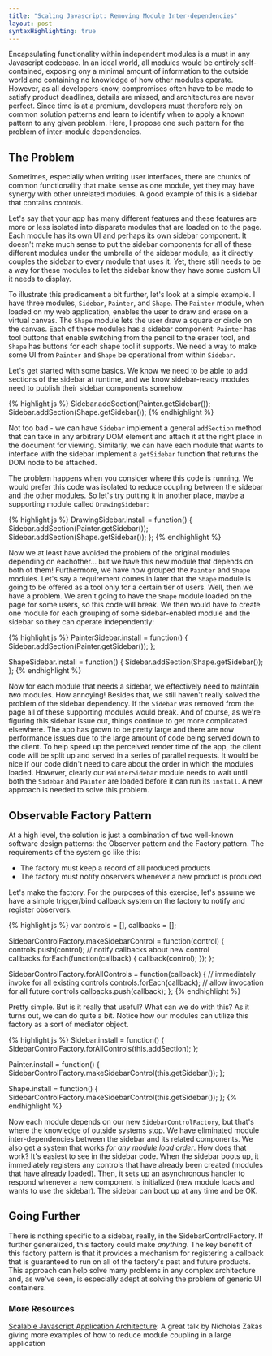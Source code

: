 ```yaml
---
title: "Scaling Javascript: Removing Module Inter-dependencies"
layout: post
syntaxHighlighting: true
---
```


Encapsulating functionality within independent modules is a must in any Javascript codebase. In an ideal world, all modules would be entirely self-contained, exposing ony a minimal amount of information to the outside world and containing no knowledge of how other modules operate. However, as all developers know, compromises often have to be made to satisfy product deadlines, details are missed, and architectures are never perfect. Since time is at a premium, developers must therefore rely on common solution patterns and learn to identify when to apply a known pattern to any given problem. Here, I propose one such pattern for the problem of inter-module dependencies.

## The Problem

Sometimes, especially when writing user interfaces, there are chunks of common functionality that make sense as one module, yet they may have synergy with other unrelated modules. A good example of this is a sidebar that contains controls.

Let's say that your app has many different features and these features are more or less isolated into disparate modules that are loaded on to the page. Each module has its own UI and perhaps its own sidebar component. It doesn't make much sense to put the sidebar components for all of these different modules under the umbrella of the sidebar module, as it directly couples the sidebar to every module that uses it. Yet, there still needs to be a way for these modules to let the sidebar know they have some custom UI it needs to display.

To illustrate this predicament a bit further, let's look at a simple example. I have three modules, `Sidebar`, `Painter`, and `Shape`. The `Painter` module, when loaded on my web application, enables the user to draw and erase on a virtual canvas. The `Shape` module lets the user draw a square or circle on the canvas. Each of these modules has a sidebar component: `Painter` has tool buttons that enable switching from the pencil to the eraser tool, and `Shape` has buttons for each shape tool it supports. We need a way to make some UI from `Painter` and `Shape` be operational from within `Sidebar`.

Let's get started with some basics. We know we need to be able to add sections of the sidebar at runtime, and we know sidebar-ready modules need to publish their sidebar components somehow.

{% highlight js %}
Sidebar.addSection(Painter.getSidebar());
Sidebar.addSection(Shape.getSidebar());
{% endhighlight %}

Not too bad - we can have `Sidebar` implement a general `addSection` method that can take in any arbitrary DOM element and attach it at the right place in the document for viewing. Similarly, we can have each module that wants to interface with the sidebar implement a `getSidebar` function that returns the DOM node to be attached.

The problem happens when you consider where this code is running. We would prefer this code was isolated to reduce coupling between the sidebar and the other modules. So let's try putting it in another place, maybe a supporting module called `DrawingSidebar`:

{% highlight js %}
DrawingSidebar.install = function() {
	Sidebar.addSection(Painter.getSidebar());
	Sidebar.addSection(Shape.getSidebar());
};
{% endhighlight %}

Now we at least have avoided the problem of the original modules depending on eachother... but we have this new module that depends on both of them! Furthermore, we have now grouped the `Painter` and `Shape` modules. Let's say a requirement comes in later that the `Shape` module is going to be offered as a tool only for a certain tier of users. Well, then we have a problem. We aren't going to have the `Shape` module loaded on the page for some users, so this code will break. We then would have to create one module for each grouping of some sidebar-enabled module and the sidebar so they can operate independently:

{% highlight js %}
PainterSidebar.install = function() {
	Sidebar.addSection(Painter.getSidebar());
};

ShapeSidebar.install = function() {
	Sidebar.addSection(Shape.getSidebar());
};
{% endhighlight %}

Now for each module that needs a sidebar, we effectively need to maintain _two_ modules. How annoying! Besides that, we still haven't really solved the problem of the sidebar dependency. If the `Sidebar` was removed from the page all of these supporting modules would break. And of course, as we're figuring this sidebar issue out, things continue to get more complicated elsewhere. The app has grown to be pretty large and there are now performance issues due to the large amount of code being served down to the client. To help speed up the perceived render time of the app, the client code will be split up and served in a series of parallel requests. It would be nice if our code didn't need to care about the order in which the modules loaded. However, clearly our `PainterSidebar` module needs to wait until both the `Sidebar` and `Painter` are loaded before it can run its `install`. A new approach is needed to solve this problem.

## Observable Factory Pattern

At a high level, the solution is just a combination of two well-known software design patterns: the Observer pattern and the Factory pattern. The requirements of the system go like this:

  - The factory must keep a record of all produced products
  - The factory must notify observers whenever a new product is produced

Let's make the factory. For the purposes of this exercise, let's assume we have a simple trigger/bind callback system on the factory to notify and register observers.

{% highlight js %}
var controls = [],
  callbacks = [];

SidebarControlFactory.makeSidebarControl = function(control) {
  controls.push(control);
  // notify callbacks about new control
  callbacks.forEach(function(callback) {
    callback(control);
  });
};

SidebarControlFactory.forAllControls = function(callback) {
  // immediately invoke for all existing controls
  controls.forEach(callback);
  // allow invocation for all future controls
  callbacks.push(callback);	
};
{% endhighlight %}

Pretty simple. But is it really that useful? What can we do with this? As it turns out, we can do quite a bit. Notice how our modules can utilize this factory as a sort of mediator object.

{% highlight js %}
Sidebar.install = function() {
  SidebarControlFactory.forAllControls(this.addSection);
};

Painter.install = function() {
  SidebarControlFactory.makeSidebarControl(this.getSidebar());
};

Shape.install = function() {
  SidebarControlFactory.makeSidebarControl(this.getSidebar());
};
{% endhighlight %}

Now each module depends on our new `SidebarControlFactory`, but that's where the knowledge of outside systems stop. We have eliminated module inter-dependencies between the sidebar and its related components. We also get a system that works _for any module load order_. How does that work? It's easiest to see in the sidebar code. When the sidebar boots up, it immediately registers any controls that have already been created (modules that have already loaded). Then, it sets up an asynchronous handler to respond whenever a new component is initialized (new module loads and wants to use the sidebar). The sidebar can boot up at any time and be OK.

## Going Further

There is nothing specific to a sidebar, really, in the SidebarControlFactory. If further generalized, this factory could make _anything_. The key benefit of this factory pattern is that it provides a mechanism for registering a callback that is guaranteed to run on all of the factory's past and future products. This approach can help solve many problems in any complex architecture and, as we've seen, is especially adept at solving the problem of generic UI containers.

### More Resources

[Scalable Javascript Application Architecture][1]: A great talk by Nicholas Zakas giving more examples of how to reduce module coupling in a large application

[1]: http://www.slideshare.net/nzakas/scalable-javascript-application-architecture "Scalable Javascript Application Architecture"

